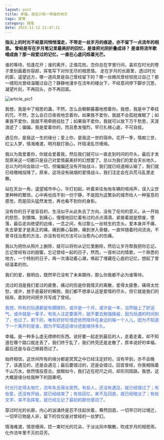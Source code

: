 ```yaml
---
layout: post
title: 幸福，就在只有一转身的地方
tags: 爱情
category: 随笔
date: 2015-11-12 21:47:11
---
```


**指尖上的时光不经意间悄悄溜走，不带走一丝岁月的痕迹，亦不留下一点流年的相思。
曾经是写在岁月笔记里最美好的回忆，是谁把光阴折叠成诗？
是谁将流年歌唱成曲？那一段爱过的记忆，一直在心底闪烁着光芒。**

谁的等待，恰逢花开；谁的离开，正值花败。念你总在字里行间，喜欢在时光的卷子里刻画着你容颜，挥笔写下对你无尽的相思情。
走在岁月的长廊里，透过时光的窗，遥望远方，哪一道风景是自己曾经留下的？哪一丝微风曾经轻抚过自己？那一缕阳光曾经温暖过自己？静静地漫步在流年的楼台下，不经意间停下脚步沉思，凝望片刻，不再回头，亦不再回首。

![article_pic1](http://www.tinymood.com/wp-content/uploads/2015/11/2015111214133544.jpg)

我想，我是中了相思的蛊，不然，怎么会朝朝暮暮地想着你。我想，我是中了牵挂的咒，不然，怎么会日日夜夜地念着你。如果我不爱你，我就不会孤枕难眠了；如果我不爱你，我就不用牵肠挂肚了；如果我不爱你，我就可以放下万千愁思，天涯浪迹了；偏偏，我是爱着你的，而且愈发强烈，早已扎根心底，不可自拔。

遇见你，是我这一生的缘分；爱上你，是我这一世的宿命。花开一季，情痴三世，红尘入梦，情海难渡，明月敲打我心，阡陌凌乱尽缠绵。

我以为我爱着你，你就会爱着我，然后我们就可以一直走到时间的尽头，最后才发现原来这一切都只是自己对爱情最美好的幻想罢了。总以为我们的爱会天长地久，总以为时间会敌过一切，但偏偏还没有开始战斗，我们就已经退缩认输了，我们就已经缴械投降了。原来，这场没有硝烟的爱情战斗，我们注定会在兵荒马乱里走散。

站在天台一角，遥望城市中心，华灯初起，听着来往匆匆车辆的喧闹声，误入尘世里种种的繁琐，心中再也找不到一份宁静，不是因为这繁杂的城市给人一种窒息的感觉，而是回头猛然发觉，再也看不到你的身影。

没有你的日子是盲目的，生活似乎从此失去了方向，没有了任何的意义。从一开始的怒怨，到懊悔、到痛心，慢慢地回忆着有过的点点滴滴，紧接着就是颓废，堕落，最后走向绝望的边缘，一念之间，有过那么一丝轻生的念头。爱本身并不痛，失去挚爱才是真正的痛，痛到撕心裂肺，痛到渗入骨髓，一直伴随着时间流淌，不曾寻找治愈的方法，亦没有任何方法可以治愈内心的伤痛。

我以为把你从照片上删除，就可以将你从记忆里删除，然后让岁月帮我把你忘记，忘记曾经有过的甜蜜，忘记曾经一起的日子，然而，一首听过的情歌，一个熟悉的地方，一个特别的日子，再一次涌动着心潮，唤起了埋藏在心底的记忆，想起了曾经温柔的你。

我们的爱，我明白，既然早已没有了未来期待，那么你我都不必为谁等待。

流过的泪是我们爱过的疲惫，痛过的伤是你我情灭的离散，爱得太疲惫，痛得太忧愁，或许，放手是最好的解脱，我们都不想承认这是爱情的尽头，但它就是我们的结局，直到时间把岁月写成了曾经。

<span style="color: #3366ff;">我想，所有的际遇都是有期限的，或许是一个月，或许是一年，当然碰上了好运气，或许就是一辈子。有些人注定要离开，就不要去勉强挽留，因为际遇的时间到了，也过了。剩下的，唯有好好珍惜还依然陪伴在身边的每一个人儿，因为不知道下一个离开的是谁，因为不知道这缘分还能维持多久。</span>

幸福，是一种多么虚无缥缈的东西。说好要一起走到最后的人，走着走着，却不知道在哪个路口就走丢了，我们终于乱了，我们终究还是走散了，原本说好的幸福，最后还是与自己擦肩而过了。

始终相信，这世间所有的缘分都是冥冥之中已经注定好的，没有早到，亦不会晚了，该遇见的，还是会遇见；最后要错过的，还是会错过。回首曾经，你我相隔着千山万水，依然情投意合。放眼如今，我们近在咫尺之间，却形同陌路。我想，这大概是缘分给我种下的因果吧。

<span style="color: #3366ff;">时光行走得太匆忙，流年失去得太突然。有些人，还没有遇见，就已经错过了；有些爱，还没有开始，就已经结束了；有些回忆，来不及回首，就已经暗淡了；有些文字，来不及挥笔，就已经忘记了最初的那份感动了。</span>

穿过时光的长廊，内心的汹涌终是忍不住起伏着，蓦然回首，一切早已时过境迁，一切早已物是人非，留下的仅仅是对曾经的一丝梦幻。

情海难渡，情思缠绵，捻一束时光的花朵，于淡淡风中飘散，吹成岁月的相思雨，化作流年里不灭的芬芳。